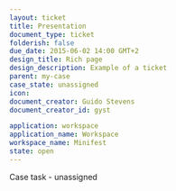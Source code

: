 ```yaml
---
layout: ticket
title: Presentation
document_type: ticket
folderish: false
due_date: 2015-06-02 14:00 GMT+2
design_title: Rich page
design_description: Example of a ticket
parent: my-case
case_state: unassigned
icon:
document_creator: Guido Stevens
document_creator_id: gyst

application: workspace
application_name: Workspace
workspace_name: Minifest
state: open
---
```


Case task - unassigned
